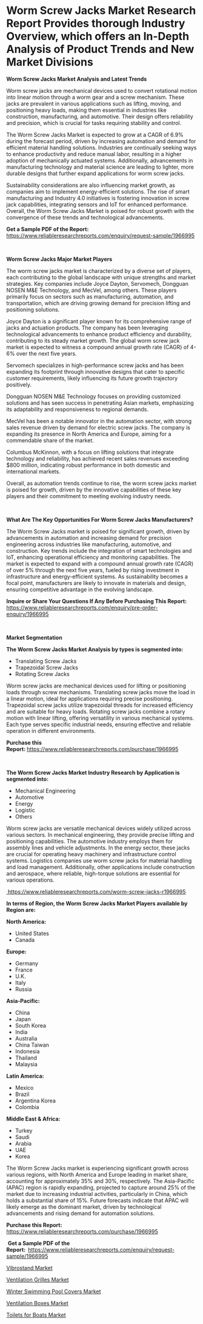 <p><h1>Worm Screw Jacks Market Research Report Provides thorough Industry Overview, which offers an In-Depth Analysis of Product Trends and New Market Divisions</h1></p><p><strong>Worm Screw Jacks Market Analysis and Latest Trends</strong></p>
<p><p>Worm screw jacks are mechanical devices used to convert rotational motion into linear motion through a worm gear and a screw mechanism. These jacks are prevalent in various applications such as lifting, moving, and positioning heavy loads, making them essential in industries like construction, manufacturing, and automotive. Their design offers reliability and precision, which is crucial for tasks requiring stability and control.</p><p>The Worm Screw Jacks Market is expected to grow at a CAGR of 6.9% during the forecast period, driven by increasing automation and demand for efficient material handling solutions. Industries are continually seeking ways to enhance productivity and reduce manual labor, resulting in a higher adoption of mechanically actuated systems. Additionally, advancements in manufacturing technology and material science are leading to lighter, more durable designs that further expand applications for worm screw jacks.</p><p>Sustainability considerations are also influencing market growth, as companies aim to implement energy-efficient solutions. The rise of smart manufacturing and Industry 4.0 initiatives is fostering innovation in screw jack capabilities, integrating sensors and IoT for enhanced performance. Overall, the Worm Screw Jacks Market is poised for robust growth with the convergence of these trends and technological advancements.</p></p>
<p><strong>Get a Sample PDF of the Report:&nbsp;</strong> <a href="https://www.reliableresearchreports.com/enquiry/request-sample/1966995?utm_campaign=38&utm_medium=2&utm_source=Github&utm_content=ia&utm_term=19022025&utm_id=worm-screw-jacks">https://www.reliableresearchreports.com/enquiry/request-sample/1966995</a></p>
<p>&nbsp;</p>
<p><strong>Worm Screw Jacks Major Market Players</strong></p>
<p><p>The worm screw jacks market is characterized by a diverse set of players, each contributing to the global landscape with unique strengths and market strategies. Key companies include Joyce Dayton, Servomech, Dongguan NOSEN M&E Technology, and MecVel, among others. These players primarily focus on sectors such as manufacturing, automation, and transportation, which are driving growing demand for precision lifting and positioning solutions.</p><p>Joyce Dayton is a significant player known for its comprehensive range of jacks and actuation products. The company has been leveraging technological advancements to enhance product efficiency and durability, contributing to its steady market growth. The global worm screw jack market is expected to witness a compound annual growth rate (CAGR) of 4-6% over the next five years.</p><p>Servomech specializes in high-performance screw jacks and has been expanding its footprint through innovative designs that cater to specific customer requirements, likely influencing its future growth trajectory positively.</p><p>Dongguan NOSEN M&E Technology focuses on providing customized solutions and has seen success in penetrating Asian markets, emphasizing its adaptability and responsiveness to regional demands.</p><p>MecVel has been a notable innovator in the automation sector, with strong sales revenue driven by demand for electric screw jacks. The company is expanding its presence in North America and Europe, aiming for a commendable share of the market.</p><p>Columbus McKinnon, with a focus on lifting solutions that integrate technology and reliability, has achieved recent sales revenues exceeding $800 million, indicating robust performance in both domestic and international markets.</p><p>Overall, as automation trends continue to rise, the worm screw jacks market is poised for growth, driven by the innovative capabilities of these key players and their commitment to meeting evolving industry needs.</p></p>
<p>&nbsp;</p>
<p><strong>What Are The Key Opportunities For Worm Screw Jacks Manufacturers?</strong></p>
<p><p>The Worm Screw Jacks market is poised for significant growth, driven by advancements in automation and increasing demand for precision engineering across industries like manufacturing, automotive, and construction. Key trends include the integration of smart technologies and IoT, enhancing operational efficiency and monitoring capabilities. The market is expected to expand with a compound annual growth rate (CAGR) of over 5% through the next five years, fueled by rising investment in infrastructure and energy-efficient systems. As sustainability becomes a focal point, manufacturers are likely to innovate in materials and design, ensuring competitive advantage in the evolving landscape.</p></p>
<p><strong>Inquire or Share Your Questions If Any Before Purchasing This Report:</strong> <a href="https://www.reliableresearchreports.com/enquiry/pre-order-enquiry/1966995?utm_campaign=38&utm_medium=2&utm_source=Github&utm_content=ia&utm_term=19022025&utm_id=worm-screw-jacks">https://www.reliableresearchreports.com/enquiry/pre-order-enquiry/1966995</a></p>
<p>&nbsp;</p>
<p><strong>Market Segmentation</strong></p>
<p><strong>The Worm Screw Jacks Market Analysis by types is segmented into:</strong></p>
<p><ul><li>Translating Screw Jacks</li><li>Trapezoidal Screw Jacks</li><li>Rotating Screw Jacks</li></ul></p>
<p><p>Worm screw jacks are mechanical devices used for lifting or positioning loads through screw mechanisms. Translating screw jacks move the load in a linear motion, ideal for applications requiring precise positioning. Trapezoidal screw jacks utilize trapezoidal threads for increased efficiency and are suitable for heavy loads. Rotating screw jacks combine a rotary motion with linear lifting, offering versatility in various mechanical systems. Each type serves specific industrial needs, ensuring effective and reliable operation in different environments.</p></p>
<p><strong>Purchase this Report:&nbsp;</strong><a href="https://www.reliableresearchreports.com/purchase/1966995?utm_campaign=38&utm_medium=2&utm_source=Github&utm_content=ia&utm_term=19022025&utm_id=worm-screw-jacks">https://www.reliableresearchreports.com/purchase/1966995</a></p>
<p>&nbsp;</p>
<p><strong>The Worm Screw Jacks Market Industry Research by Application is segmented into:</strong></p>
<p><ul><li>Mechanical Engineering</li><li>Automotive</li><li>Energy</li><li>Logistic</li><li>Others</li></ul></p>
<p><p>Worm screw jacks are versatile mechanical devices widely utilized across various sectors. In mechanical engineering, they provide precise lifting and positioning capabilities. The automotive industry employs them for assembly lines and vehicle adjustments. In the energy sector, these jacks are crucial for operating heavy machinery and infrastructure control systems. Logistics companies use worm screw jacks for material handling and load management. Additionally, other applications include construction and aerospace, where reliable, high-torque solutions are essential for various operations.</p></p>
<p><a href="https://www.reliableresearchreports.com/worm-screw-jacks-r1966995?utm_campaign=38&utm_medium=2&utm_source=Github&utm_content=ia&utm_term=19022025&utm_id=worm-screw-jacks">&nbsp;https://www.reliableresearchreports.com/worm-screw-jacks-r1966995</a></p>
<p><strong>In terms of Region, the Worm Screw Jacks Market Players available by Region are:</strong></p>
<p>
    <p> <strong> North America: </strong>
        <ul>
            <li>United States</li>
            <li>Canada</li>
        </ul>
        </p> 
    <p> <strong> Europe: </strong>
        <ul>
            <li>Germany</li>
            <li>France</li>
            <li>U.K.</li>
            <li>Italy</li>
            <li>Russia</li>
        </ul>
        </p> 
    <p> <strong> Asia-Pacific: </strong>
        <ul>
            <li>China</li>
            <li>Japan</li>
            <li>South Korea</li>
            <li>India</li>
            <li>Australia</li>
            <li>China Taiwan</li>
            <li>Indonesia</li>
            <li>Thailand</li>
            <li>Malaysia</li>
        </ul>
        </p> 
    <p> <strong> Latin America: </strong>
        <ul>
            <li>Mexico</li>
            <li>Brazil</li>
            <li>Argentina Korea</li>
            <li>Colombia</li>
        </ul>
        </p> 
    <p> <strong> Middle East & Africa: </strong>
        <ul>
            <li>Turkey</li>
            <li>Saudi</li>
            <li>Arabia</li>
            <li>UAE</li>
            <li>Korea</li>
        </ul>
    </p>
    </p>
<p><p>The Worm Screw Jacks market is experiencing significant growth across various regions, with North America and Europe leading in market share, accounting for approximately 35% and 30%, respectively. The Asia-Pacific (APAC) region is rapidly expanding, projected to capture around 25% of the market due to increasing industrial activities, particularly in China, which holds a substantial share of 15%. Future forecasts indicate that APAC will likely emerge as the dominant market, driven by technological advancements and rising demand for automation solutions.</p></p>
<p><strong>Purchase this Report: </strong><a href="https://www.reliableresearchreports.com/purchase/1966995?utm_campaign=38&utm_medium=2&utm_source=Github&utm_content=ia&utm_term=19022025&utm_id=worm-screw-jacks">https://www.reliableresearchreports.com/purchase/1966995</a></p>
<p>&nbsp;<strong>Get a Sample PDF of the Report:&nbsp;&nbsp;</strong><a href="https://www.reliableresearchreports.com/enquiry/request-sample/1966995?utm_campaign=38&utm_medium=2&utm_source=Github&utm_content=ia&utm_term=19022025&utm_id=worm-screw-jacks">https://www.reliableresearchreports.com/enquiry/request-sample/1966995</a></p>
<p><strong></strong></p>
<p><p><a href="https://github.com/boyertrull4r/Market-Research-Report-List-1/blob/main/vibrostand-market.md?utm_campaign=38&utm_medium=2&utm_source=Github&utm_content=ia&utm_term=19022025&utm_id=worm-screw-jacks">Vibrostand Market</a></p><p><a href="https://github.com/lillybosakoi/Market-Research-Report-List-1/blob/main/ventilation-grilles-market.md?utm_campaign=38&utm_medium=2&utm_source=Github&utm_content=ia&utm_term=19022025&utm_id=worm-screw-jacks">Ventilation Grilles Market</a></p><p><a href="https://github.com/arionmp/Market-Research-Report-List-5/blob/main/winter-swimming-pool-covers-market.md?utm_campaign=38&utm_medium=2&utm_source=Github&utm_content=ia&utm_term=19022025&utm_id=worm-screw-jacks">Winter Swimming Pool Covers Market</a></p><p><a href="https://github.com/joshuagarcia509/Market-Research-Report-List-1/blob/main/ventilation-boxes-market.md?utm_campaign=38&utm_medium=2&utm_source=Github&utm_content=ia&utm_term=19022025&utm_id=worm-screw-jacks">Ventilation Boxes Market</a></p><p><a href="https://github.com/tsiteymargat/Market-Research-Report-List-1/blob/main/toilets-for-boats-market.md?utm_campaign=38&utm_medium=2&utm_source=Github&utm_content=ia&utm_term=19022025&utm_id=worm-screw-jacks">Toilets for Boats Market</a></p></p>